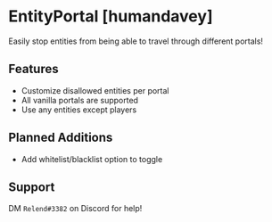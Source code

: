 # EntityPortal [humandavey]

Easily stop entities from being able to travel through different portals!

## Features
- Customize disallowed entities per portal
- All vanilla portals are supported
- Use any entities except players

## Planned Additions
- Add whitelist/blacklist option to toggle

## Support
DM `Relend#3382` on Discord for help!